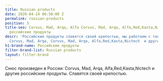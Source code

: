 ```yaml
---
title: Russian products
date: 2020-04-24 06:58:00 Z
permalink: russian-products
position: 5
title-seo: Corvus, Mad, Arqa, Alfa Corvus, Mad, Arqa, Alfa,Red,Kasta,Nictech и другие
  российские продукты
descr: 'Российские продукты славятся своей крепостью, мы работаем с такими брендами:
  Corvus, Mad, Arqa, Corvus, Mad, Arqa, Alfa,Red,Kasta,Nictech  и другие.'
h1-brand-name: Российские продукты
filter-brand-list: Russian products
layout: filter-brand
---
```


Снюс произведен в России: Corvus, Mad, Arqa, Alfa,Red,Kasta,Nictech и другие российские продукты. Славятся своей крепостью.